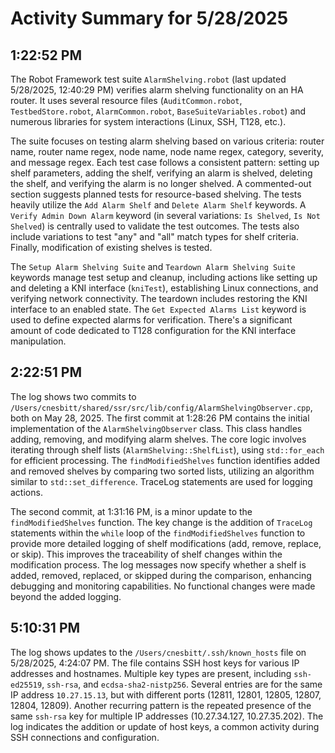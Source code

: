 # Activity Summary for 5/28/2025

## 1:22:52 PM
The Robot Framework test suite `AlarmShelving.robot` (last updated 5/28/2025, 12:40:29 PM) verifies alarm shelving functionality on an HA router.  It uses several resource files (`AuditCommon.robot`, `TestbedStore.robot`, `AlarmCommon.robot`, `BaseSuiteVariables.robot`) and numerous libraries for system interactions (Linux, SSH, T128, etc.).

The suite focuses on testing alarm shelving based on various criteria: router name, router name regex, node name, node name regex, category, severity, and message regex.  Each test case follows a consistent pattern:  setting up shelf parameters, adding the shelf, verifying an alarm is shelved, deleting the shelf, and verifying the alarm is no longer shelved.  A commented-out section suggests planned tests for resource-based shelving.  The tests heavily utilize the `Add Alarm Shelf` and `Delete Alarm Shelf` keywords.  A `Verify Admin Down Alarm` keyword (in several variations: `Is Shelved`, `Is Not Shelved`) is centrally used to validate the test outcomes.   The tests also include variations to test "any" and "all" match types for shelf criteria.  Finally, modification of existing shelves is tested.

The `Setup Alarm Shelving Suite` and `Teardown Alarm Shelving Suite` keywords manage test setup and cleanup, including actions like setting up and deleting a KNI interface (`kniTest`), establishing Linux connections, and verifying network connectivity.  The teardown includes restoring the KNI interface to an enabled state.  The `Get Expected Alarms List` keyword is used to define expected alarms for verification.  There's a significant amount of code dedicated to T128 configuration for the KNI interface manipulation.


## 2:22:51 PM
The log shows two commits to `/Users/cnesbitt/shared/ssr/src/lib/config/AlarmShelvingObserver.cpp`, both on May 28, 2025.  The first commit at 1:28:26 PM contains the initial implementation of the `AlarmShelvingObserver` class. This class handles adding, removing, and modifying alarm shelves.  The core logic involves iterating through shelf lists (`AlarmShelving::ShelfList`), using `std::for_each` for efficient processing.  The `findModifiedShelves` function identifies added and removed shelves by comparing two sorted lists, utilizing an algorithm similar to `std::set_difference`.  TraceLog statements are used for logging actions.

The second commit, at 1:31:16 PM, is a minor update to the `findModifiedShelves` function.  The key change is the addition of `TraceLog` statements within the `while` loop of the `findModifiedShelves` function to provide more detailed logging of shelf modifications (add, remove, replace, or skip).  This improves the traceability of shelf changes within the modification process.  The log messages now specify whether a shelf is added, removed, replaced, or skipped during the comparison, enhancing debugging and monitoring capabilities.  No functional changes were made beyond the added logging.


## 5:10:31 PM
The log shows updates to the `/Users/cnesbitt/.ssh/known_hosts` file on 5/28/2025, 4:24:07 PM.  The file contains SSH host keys for various IP addresses and hostnames.  Multiple key types are present, including `ssh-ed25519`, `ssh-rsa`, and `ecdsa-sha2-nistp256`.  Several entries are for the same IP address `10.27.15.13`, but with different ports (12811, 12801, 12805, 12807, 12804, 12809). Another recurring pattern is the repeated presence of the same `ssh-rsa` key for multiple IP addresses (10.27.34.127, 10.27.35.202).  The log indicates the addition or update of host keys, a common activity during SSH connections and configuration.
